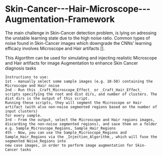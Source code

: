 # Skin-Cancer---Hair-Microscope---Augmentation-Framework

The main challenge in Skin-Cancer detection problem, is lying on adressing the unstable learning state due to the high noise ratio. 
Common types of noise found in Skin-Cancer images which downgrade the CNNs' learning efficacy involves Microscope and Hair artifacts [].


This Algorithm can be used for simulating and injecting realistic Microscope and Hair artifacts for image Augmentation to enhance Skin Cancer diagnosis tasks


    Instructions to use:
    1st - manually select some sample images (e.g. 10-50) containing the Microscope and Hair noise
    2nd - Run this _Craft_Microscope_Effect_ or _Craft_Hair_Effect_ scripts specifying the root and dist dirs, and number of clusters. The dist dirs is the output of this script.
    Running these scripts, they will segment the Microscope or Hair artifact (with also non-noise segmented regions based on the number of input clusters)
    for every sample.
    3rd - From the output, select the Microscope and Hair regions images, discarding the non-noise segmented regions), and save them on a folder
    e.g. Sample_Microscope_Regions, Sample_Hair_Regions
    4th - Now, you can use the Sample_Microscope_Regions and Sample_Hair_Regions via the _Injection_Algorithm_, which will fuse the segmented Noise_Regions into
    new case images, in order to perform image augmentation for Skin-Cancer tasks
